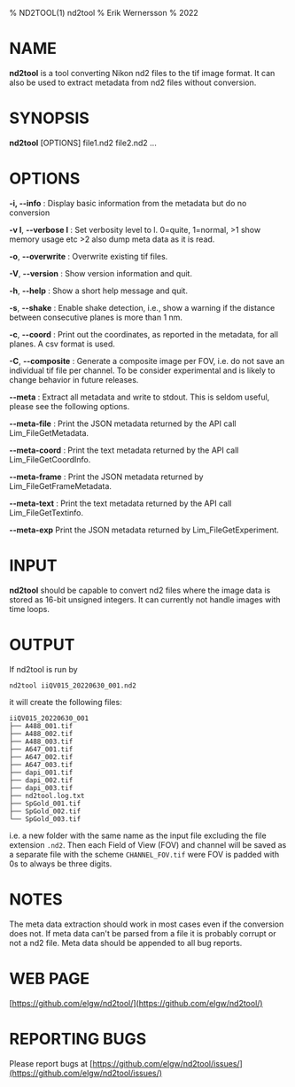 % ND2TOOL(1) nd2tool
% Erik Wernersson
% 2022

# NAME
**nd2tool** is a tool converting Nikon nd2 files to the tif image
format. It can also be used to extract metadata from nd2 files without
conversion.

# SYNOPSIS

**nd2tool** [OPTIONS] file1.nd2 file2.nd2 ...

# OPTIONS
**-i, \--info**
: Display basic information from the metadata but do no conversion

**-v l**, **\--verbose l**
: Set verbosity level to l. 0=quite, 1=normal, >1 show memory usage
  etc >2 also dump meta data as it is read.

**-o**, **\--overwrite**
: Overwrite existing tif files.

**-V**, **\--version**
: Show version information and quit.

**-h**, **\--help**
: Show a short help message and quit.

**-s**, **--shake**
: Enable shake detection, i.e., show a warning if the distance between
  consecutive planes is more than 1 nm.

**-c**, **--coord**
: Print out the coordinates, as reported in the metadata, for all
  planes. A csv format is used.

**-C**, **--composite**
: Generate a composite image per FOV, i.e. do not save an individual
  tif file per channel. To be consider experimental and is likely to
  change behavior in future releases.

**\--meta**
: Extract all metadata and write to stdout. This is seldom useful,
  please see the following options.

**\--meta-file**
: Print the JSON metadata returned by the API call Lim_FileGetMetadata.

**\--meta-coord**
: Print the text metadata returned by the API call Lim_FileGetCoordInfo.

**\--meta-frame**
: Print the JSON metadata returned by Lim_FileGetFrameMetadata.

**\--meta-text**
: Print the text metadata returned by the API call Lim_FileGetTextinfo.

**\--meta-exp**
Print the JSON metadata returned by Lim_FileGetExperiment.

# INPUT
**nd2tool** should be capable to convert nd2 files where the image
data is stored as 16-bit unsigned integers. It can currently not
handle images with time loops.

# OUTPUT
If nd2tool is run by

``` shell
nd2tool iiQV015_20220630_001.nd2
```

it will create the following files:

``` shell
iiQV015_20220630_001
├── A488_001.tif
├── A488_002.tif
├── A488_003.tif
├── A647_001.tif
├── A647_002.tif
├── A647_003.tif
├── dapi_001.tif
├── dapi_002.tif
├── dapi_003.tif
├── nd2tool.log.txt
├── SpGold_001.tif
├── SpGold_002.tif
└── SpGold_003.tif
```
i.e. a new folder with the same name as the input file excluding the file
extension `.nd2`. Then each Field of View (FOV) and channel will be saved as a
separate file with the scheme `CHANNEL_FOV.tif` were FOV is padded with 0s to
always be three digits.


# NOTES
The meta data extraction should work in most cases even if the
conversion does not. If meta data can't be parsed from a file it is
probably corrupt or not a nd2 file. Meta data should be appended to
all bug reports.


# WEB PAGE
[https://github.com/elgw/nd2tool/](https://github.com/elgw/nd2tool/)

# REPORTING BUGS
Please report bugs at
[https://github.com/elgw/nd2tool/issues/](https://github.com/elgw/nd2tool/issues/)
